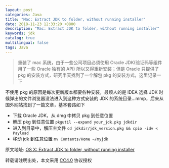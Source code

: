 ```yaml
---
layout: post
categories: Java
title: "Mac: Extract JDK to folder, without running installer"
date: 2018-11-23 12:33:20 +0800
description: "Mac: Extract JDK to folder, without running installer"
keywords: jdk
catalog: true
multilingual: false
tags: Java
---
```


> 重装了 mac 系统，由于一些公司项目必须使用 Oracle JDK(验证码等组件用了一些 Oracle 独有的 API) 所以又得重新安装；但是 Oracle 只提供了 pkg 的安装方式，研究半天找到了一个解包 pkg 的安装方式，这里记录一下


不使用 pkg 的原因是每次更新版本都要各种安装，最烦人的是 IDEA 选择 JDK 时候弹出的文件浏览器没法进入到这种方式安装的 JDK 的系统目录...mmp，后来从国外网站找到了一篇文章，基本套路如下

- 下载 Oracle JDK，从 dmg 中拷贝 pkg 到任意位置
- 解压 pkg 到任意位置 `pkgutil --expand your_jdk.pkg jdkdir`
- 进入到目录中，解压主文件 `cd jdkdir/jdk_version.pkg && cpio -idv < Payload`
- 移动 jdk 到任意位置 `mv Contents/Home ~/myjdk`

原文地址: [OS X: Extract JDK to folder, without running installer](https://augustl.com/blog/2014/extracting_java_to_folder_no_installer_osx/)

转载请注明出处，本文采用 [CC4.0](http://creativecommons.org/licenses/by-nc-nd/4.0/) 协议授权

